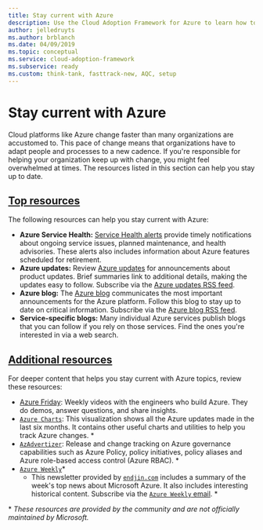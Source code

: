 ```yaml
---
title: Stay current with Azure
description: Use the Cloud Adoption Framework for Azure to learn how to stay current and manage change in today's cloud cadence.
author: jelledruyts
ms.author: brblanch
ms.date: 04/09/2019
ms.topic: conceptual
ms.service: cloud-adoption-framework
ms.subservice: ready
ms.custom: think-tank, fasttrack-new, AQC, setup
---
```


# Stay current with Azure

Cloud platforms like Azure change faster than many organizations are accustomed to. This pace of change means that organizations have to adapt people and processes to a new cadence. If you're responsible for helping your organization keep up with change, you might feel overwhelmed at times. The resources listed in this section can help you stay up to date.

## [Top resources](#tab/TopResources)

The following resources can help you stay current with Azure:

- **Azure Service Health:** [Service Health alerts](/azure/service-health/service-health-overview) provide timely notifications about ongoing service issues, planned maintenance, and health advisories. These alerts also includes information about Azure features scheduled for retirement.
- **Azure updates:** Review [Azure updates](https://azure.microsoft.com/updates/) for announcements about product updates. Brief summaries link to additional details, making the updates easy to follow. Subscribe via the [Azure updates RSS feed](https://azurecomcdn.azureedge.net/updates/feed/).
- **Azure blog:** The [Azure blog](https://azure.microsoft.com/blog/) communicates the most important announcements for the Azure platform. Follow this blog to stay up to date on critical information. Subscribe via the [Azure blog RSS feed](https://azurecomcdn.azureedge.net/blog/feed/).
- **Service-specific blogs:** Many individual Azure services publish blogs that you can follow if you rely on those services. Find the ones you're interested in via a web search.

## [Additional resources](#tab/AdditionalResources)

For deeper content that helps you stay current with Azure topics, review these resources:

- [Azure Friday](/shows/azure-friday/): Weekly videos with the engineers who build Azure. They do demos, answer questions, and share insights.
- [`Azure Charts`](https://azurecharts.com): This visualization shows all the Azure updates made in the last six months. It contains other useful charts and utilities to help you track Azure changes. \*
- [`AzAdvertizer`](https://www.azadvertizer.net): Release and change tracking on Azure governance capabilities such as Azure Policy, policy initiatives, policy aliases and Azure role-based access control (Azure RBAC). \*
- [`Azure Weekly`](https://azureweekly.info)*
  - This newsletter provided by [`endjin.com`](https://endjin.com) includes a summary of the week's top news about Microsoft Azure. It also includes interesting historical content. Subscribe via the [`Azure Weekly` email](https://azureweekly.info). \*

\* *These resources are provided by the community and are not officially maintained by Microsoft.*
